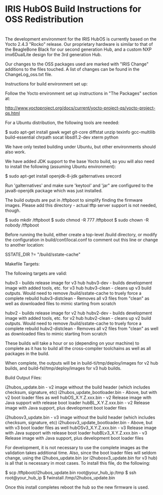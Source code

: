 #
# IRIS HubOS Build Instructions for OSS Redistribution
#

The development environment for the IRIS HubOS is currently based on the
Yocto 2.4.3 "Rocko" release.  Our proprietary hardware is similar to that
of the BeagleBone Black for our second generation Hub, and a custom
NXP imx6DualLite design for the 3rd generation Hub.

Our changes to the OSS packages used are marked with "IRIS Change" additions
to the files touched.  A list of changes can be found in the ChangeLog_oss.txt
file.



Instructions for build environment set up:

Follow the Yocto environment set up instructions in "The Packages" section at:

http://www.yoctoproject.org/docs/current/yocto-project-qs/yocto-project-qs.html

For a Ubuntu distribution, the following tools are needed:

$ sudo apt-get install gawk wget git-core diffstat unzip texinfo gcc-multilib \
build-essential chrpath socat libsdl1.2-dev xterm python

We have only tested building under Ubuntu, but other environments should
also work.

We have added JDK support to the base Yocto build, so you will also
need to install the following (assuming Ubuntu environment):

$ sudo apt-get install openjdk-8-jdk galternatives srecord

Run 'galternatives' and make sure 'keytool' and 'jar" are configured to the
java8-openjdk package which was just installed.

The build outputs are put in /tftpboot to simplify finding the firmware
images.  Please add this directory - actual tftp server support is not needed,
though.

$ sudo mkdir /tftpboot
$ sudo chmod -R 777 /tftpboot
$ sudo chown -R nobody /tftpboot

Before running the build, either create a top-level /build directory, or modify
the configuration in build/conf/local.conf to comment out this line or change
to another location:

SSTATE_DIR ?= "/build/sstate-cache"



Makefile Targets:

The following targets are valid:

hubv3           - builds release image for v3 hub
hubv3-dev       - builds development image with added tools, etc. for v3 hub
hubv3-clean     - cleans up v3 build outputs. Would need to remove
                  /build/sstate-cache to truely force a complete rebuild
hubv3-distclean - Removes all v3 files from "clean" as well as downloaded files
                  to mimic starting from scratch

hubv2           - builds release image for v2 hub
hubv2-dev       - builds development image with added tools, etc. for v2 hub
hubv2-clean     - cleans up v2 build outputs. Would need to remove
                  /build/sstate-cache to truely force a complete rebuild
hubv2-distclean - Removes all v2 files from "clean" as well as downloaded files
                  to mimic starting from scratch


These builds will take a hour or so (depending on your machine) to complete
as it has to build all the cross-compiler toolchains as well as all packages
in the build.

When complete, the outputs will be in build-ti/tmp/deploy/images for v2
hub builds, and build-fsl/tmp/deploy/images for v3 hub builds.



Build Output Files:

i2hubos_update.bin - v2 image without the build header (which includes
                     checksum, signature, etc)
i2hubos_update_bootloader.bin - Above, but with v2 boot loader files as well
hubOS_X.Y.Z.xxx.bin - v2 Release image with Java support with release boot
                      loader
hubBL_X.Y.Z.xxx.bin - v2 Release image with Java support, plus development
                      boot loader files

i2hubosv3_update.bin - v3 image without the build header (which includes
                       checksum, signature, etc)
i2hubosv3_update_bootloader.bin - Above, but with v3 boot loader files as well
hubOSv3_X.Y.Z.xxx.bin - v3 Release image with Java support with release boot
                        loader
hubBLv3_X.Y.Z.xxx.bin - v3 Release image with Java support, plus development
                        boot loader files


For development, it is not necessary to use the complete images as the
validation takes additional time.  Also, since the boot loader files will
seldom change, using the i2hubos_update.bin (or i2hubosv3_update.bin for v3
hub) is all that is necessary in most cases.   To install this file, do the
following:


$ scp /tftpboot/i2hubos_update.bin root@your_hub_ip:/tmp
$ ssh root@your_hub_ip
$ fwinstall /tmp/i2hubos_update.bin

Once this install completes reboot the hub so the new firmware is used.

